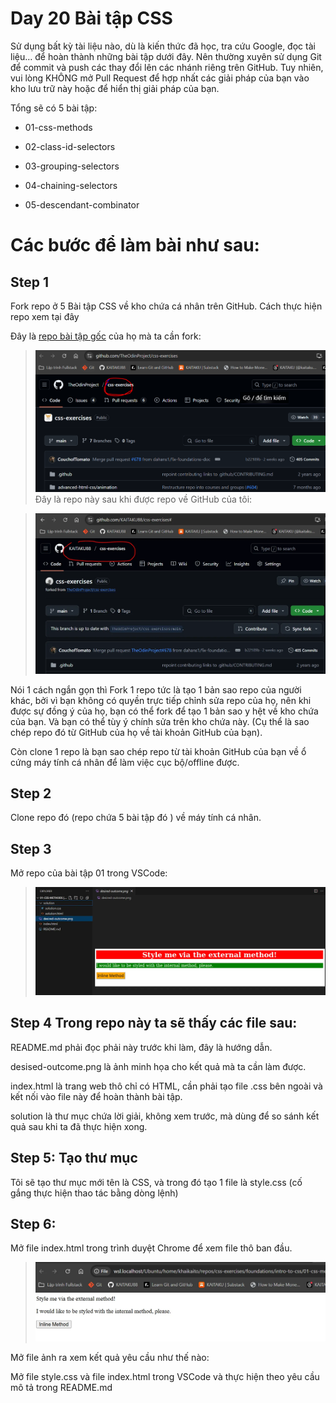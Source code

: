 # Day 20 Bài tập CSS 
Sử dụng bất kỳ tài liệu nào, dù là kiến thức đã học, tra cứu Google, đọc tài liệu… để hoàn thành những bài tập dưới đây. Nên thường xuyên sử dụng Git để commit và push các thay đổi lên các nhánh riêng trên GitHub. Tuy nhiên, vui lòng KHÔNG mở Pull Request để hợp nhất các giải pháp của bạn vào kho lưu trữ này hoặc để hiển thị giải pháp của bạn.

Tổng sẽ có 5 bài tập:
- 01-css-methods

- 02-class-id-selectors

- 03-grouping-selectors

- 04-chaining-selectors

- 05-descendant-combinator

# Các bước để làm bài như sau:
## Step 1
Fork repo ở 5 Bài tập CSS về kho chứa cá nhân trên GitHub. Cách thực hiện repo xem tại đây

Đây là [repo bài tập gốc](https://github.com/TheOdinProject/css-exercises) của họ mà ta cần fork:

>![](./images/forkrepo.png)
Đây là repo này sau khi được repo về GitHub của tôi:

>![](./images/myrepo.webp)

Nói 1 cách ngắn gọn thì Fork 1 repo tức là tạo 1 bản sao repo của người khác, bởi vì bạn không có quyền trực tiếp chỉnh sửa repo của họ, nên khi được sự đồng ý của họ, bạn có thể fork để tạo 1 bản sao y hệt về kho chứa của bạn. Và bạn có thể tùy ý chính sửa trên kho chứa này. (Cụ thể là sao chép repo đó từ GitHub của họ về tài khoản GitHub của bạn).

Còn clone 1 repo là bạn sao chép repo từ tài khoản GitHub của bạn về ổ cứng máy tính cá nhân để làm việc cục bộ/offline được.

## Step 2
Clone repo đó (repo chứa 5 bài tập đó ) về máy tính cá nhân.

## Step 3
Mở repo của bài tập 01 trong VSCode:

>![](./images/repoVScode.webp)

## Step 4 Trong repo này ta sẽ thấy các file sau:

README.md phải đọc phải này trước khi làm, đây là hướng dẫn.

desised-outcome.png là ảnh minh họa cho kết quả mà ta cần làm được.

index.html là trang web thô chỉ có HTML, cần phải tạo file .css bên ngoài và kết nối vào file này để hoàn thành bài tập.

solution là thư mục chứa lời giải, không xem trước, mà dùng để so sánh kết quả sau khi ta đã thực hiện xong.
## Step 5: Tạo thư mục 

Tôi sẽ tạo thư mục mới tên là CSS, và trong đó tạo 1 file là style.css (cố gắng thực hiện thao tác bằng dòng lệnh)

## Step 6: 
Mở file index.html trong trình duyệt Chrome để xem file thô ban đầu.

>![](./images/firstfile.webp)

Mở file ảnh ra xem kết quả yêu cầu như thế nào:

Mở file style.css và file index.html trong VSCode và thực hiện theo yêu cầu mô tả trong README.md